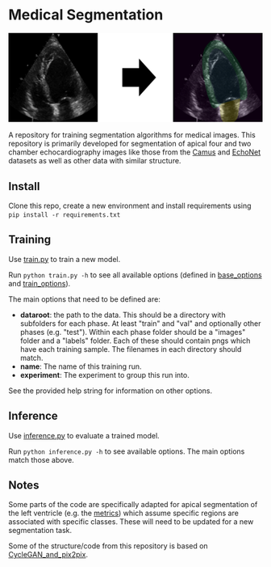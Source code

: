 # Medical Segmentation

![SegTask](docs/seg_task.png)

A repository for training segmentation algorithms for medical images. This repository is primarily developed for 
segmentation of apical four and two chamber echocardiography images like those from the 
[Camus](https://www.creatis.insa-lyon.fr/Challenge/camus/) and 
[EchoNet](https://echonet.github.io/dynamic/) datasets as well as other data with similar structure. 


## Install 

Clone this repo, create a new environment and install requirements using `pip install -r requirements.txt`


## Training

Use [train.py](train.py) to train a new model.

Run `python train.py -h` to see all available options (defined in [base_options](options/base_options.py) and 
[train_options](options/train_options.py)).

The main options that need to be defined are:
- **dataroot**: the path to the data. This should be a directory with subfolders for each phase. At least "train" and 
 "val" and optionally other phases (e.g. "test"). Within each phase folder should be a "images" folder and a "labels"
 folder. Each of these should contain pngs which have each training sample. The filenames in each directory should 
 match.
- **name**: The name of this training run.
- **experiment**: The experiment to group this run into.

See the provided help string for information on other options.

## Inference

Use [inference.py](inference.py) to evaluate a trained model. 

Run `python inference.py -h` to see available options. The main options match those above.


## Notes

Some parts of the code are specifically adapted for apical segmentation of the left ventricle
 (e.g. the [metrics](evaluators/__init__.py)) which assume 
specific regions are associated with specific classes. These will need to be updated for a new segmentation task. 

Some of the structure/code from this repository is based on 
[CycleGAN_and_pix2pix](https://github.com/junyanz/pytorch-CycleGAN-and-pix2pix).